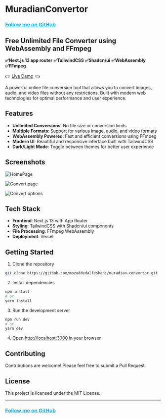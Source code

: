 # MuradianConvertor

<h3><a style="color:#08b5ff" href="https://github.com/mozaddedalfeshani">Follow me on GitHub</a></h3>

## Free Unlimited File Converter using WebAssembly and FFmpeg

**✅Next.js 13 app router**
**✅TailwindCSS**
**✅Shadcn/ui**
**✅WebAssembly**
**✅FFmpeg**

👉 [Live Demo](https://muradian-convertor.vercel.app/) 👈

A powerful online file conversion tool that allows you to convert images, audio, and video files without any restrictions. Built with modern web technologies for optimal performance and user experience.

## Features

- **Unlimited Conversions**: No file size or conversion limits
- **Multiple Formats**: Support for various image, audio, and video formats
- **WebAssembly Powered**: Fast and efficient conversions using FFmpeg
- **Modern UI**: Beautiful and responsive interface built with TailwindCSS
- **Dark/Light Mode**: Toggle between themes for better user experience

## Screenshots

![HomePage](https://i.imgur.com/SCTf3Ce.png)

![Convert page](https://i.imgur.com/6HgYaut.png)

![Convert options](https://i.imgur.com/2B5uU9h.png)

## Tech Stack

- **Frontend**: Next.js 13 with App Router
- **Styling**: TailwindCSS with Shadcn/ui components
- **File Processing**: FFmpeg WebAssembly
- **Deployment**: Vercel

## Getting Started

1. Clone the repository

```bash
git clone https://github.com/mozaddedalfeshani/muradian-convertor.git
```

2. Install dependencies

```bash
npm install
# or
yarn install
```

3. Run the development server

```bash
npm run dev
# or
yarn dev
```

4. Open [http://localhost:3000](http://localhost:3000) in your browser

## Contributing

Contributions are welcome! Please feel free to submit a Pull Request.

## License

This project is licensed under the MIT License.

---

<h3><a style="color:#08b5ff" href="https://github.com/mozaddedalfeshani">Follow me on GitHub</a></h3>
